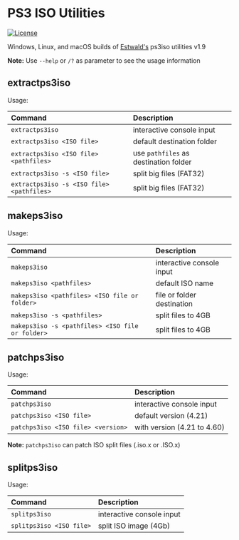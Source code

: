 # PS3 ISO Utilities
[![License](https://img.shields.io/github/license/bucanero/ps3iso-utils.svg)](./LICENSE)

Windows, Linux, and macOS builds of [Estwald's](https://github.com/Estwald) ps3iso utilities v1.9

**Note:** Use `--help` or `/?` as parameter to see the usage information

## extractps3iso

Usage:

| Command | Description |
| :----- | :------ |
`extractps3iso`                           | interactive console input
`extractps3iso <ISO file>`                | default destination folder
`extractps3iso <ISO file> <pathfiles>`    | use `pathfiles` as destination folder
`extractps3iso -s <ISO file>`             | split big files (FAT32)
`extractps3iso -s <ISO file> <pathfiles>` | split big files (FAT32)

## makeps3iso

Usage:

| Command | Description |
| :----- | :------ |
`makeps3iso`                                     | interactive console input
`makeps3iso <pathfiles>`                         | default ISO name
`makeps3iso <pathfiles> <ISO file or folder>`    | file or folder destination
`makeps3iso -s <pathfiles>`                      | split files to 4GB
`makeps3iso -s <pathfiles> <ISO file or folder>` | split files to 4GB

## patchps3iso

Usage:

| Command | Description |
| :----- | :------ |
`patchps3iso`                       | interactive console input
`patchps3iso <ISO file>`            | default version (4.21)
`patchps3iso <ISO file> <version>`  | with version (4.21 to 4.60)

**Note:** `patchps3iso` can patch ISO split files (.iso.x or .ISO.x)

## splitps3iso

Usage:

| Command | Description |
| :----- | :------ |
`splitps3iso`                       | interactive console input
`splitps3iso <ISO file>`            | split ISO image (4Gb)
